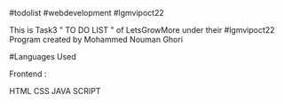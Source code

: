 #todolist #webdevelopment #lgmvipoct22 
 
 This is Task3 " TO DO LIST " of LetsGrowMore under their #lgmvipoct22 Program created by Mohammed Nouman Ghori
 
 #Languages Used

Frontend :

HTML
CSS
JAVA SCRIPT



